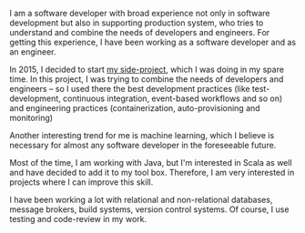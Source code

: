 I am a software developer with broad experience not only in software development but also in supporting production system, who tries to understand and combine the needs of developers and engineers. 
For getting this experience, I have been working as a software developer and as an engineer. 

In 2015, I decided to start [my side-project](https://fedor-malyshkin.github.io/story_line2_build/), which I was doing in my spare time. In this project, I was trying to combine the needs of developers and engineers – so I used there 
the best development practices (like test-development, continuous integration, event-based workflows and so on) 
and engineering practices (containerization, auto-provisioning and monitoring)

Another interesting trend for me is machine learning, which I believe is necessary for almost any software developer in the foreseeable future.

Most of the time, I am working with Java, but I'm interested in Scala as well and have decided to add it to my tool box. Therefore, 
I am very interested in projects where I can improve this skill.

I have been working a lot with relational and non-relational databases, message brokers, build systems, version control systems. Of course, I use testing and code-review in my work.
